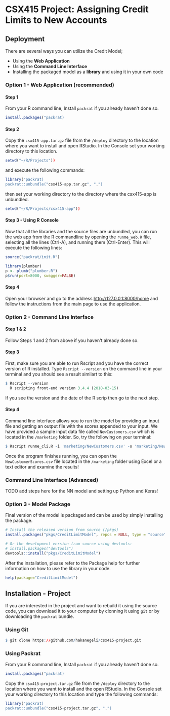 # CSX415 Project: Assigning Credit Limits to New Accounts

## Deployment

There are several ways you can utilize the Credit Model; 

* Using the **Web Application**
* Using the **Command Line Interface**
* Installing the packaged model as a **library** and using it in your own code

### Option 1 - Web Application (recommended)

#### Step 1
From your R command line, Install `packrat` if you already haven't done so.

``` r
install.packages("packrat)
```
#### Step 2
Copy the `csx415-app.tar.gz` file from the `/deploy` directory to the location where you want to install and open RStudio. In the Console set your working directory to this location.

```r
setwd("~/R/Projects"))
```
and execute the following commands:

``` r
library("packrat)
packrat::unbundle("csx415-app.tar.gz", ".")
```
then set your working directory to the directory where the csx415-app is unbundled.

```r
setwd("~/R/Projects/csx415-app"))
```

#### Step 3 - Using R Console
Now that all the libraries and the source files are unbundled, you can run the web app from the R commandline by opening the `runme_web.R` file, selecting all the lines (Ctrl-A), and running them (Ctrl-Enter). This will execute the following lines: 

``` r
source("packrat/init.R")

library(plumber)
p <- plumb("plumber.R")
p$run(port=8000, swagger=FALSE)
```
#### Step 4
Open your browser and go to the address http://127.0.0.1:8000/home and follow the instructions from the main page to use the application.

### Option 2 - Command Line Interface

#### Step 1 & 2
Follow Steps 1 and 2 from above if you haven't already done so.

#### Step 3
First, make sure you are able to run Rscript and you have the correct version of R installed. Type `Rscript --version` on the command line in your terminal and you should see a result similart to this:

``` r
$ Rscript --version
  R scripting front-end version 3.4.4 (2018-03-15)
```
If you see the version and the date of the R scrip then go to the next step.

#### Step 4
Command line interface allows you to run the model by providing an input file and getting an output file with the scores appended to your input. We have provided a sample input data file called `NewCustomers.csv` which is located in the `/marketing` folder. So, try the following on your terminal:

``` r
$ Rscript runme_cli.R -i 'marketing/NewCustomers.csv' -o 'marketing/NewCustomerScores.csv'
```
Once the program finishes running, you can open the `NewCustomerScores.csv` file located in the `/marketing` folder using Excel or a text editor and examine the results!

### Command Line Interface (Advanced)

TODO add steps here for the NN model and setting up Python and Keras!

### Option 3 - Model Package

Final version of the model is packaged and can be used by simply installing the package.

``` r
# Install the released version from source (/pkgs)
install.packages("pkgs/CreditLimitModel", repos = NULL, type = "source")

# Or the development version from source using devtools:
# install.packages("devtools")
devtools::install("pkgs/CreditLimitModel")
```
After the installation, please refer to the Package help for further information on how to use the library in your code.

``` r
help(package="CreditLimitModel")
```

## Installation - Project

If you are interested in the project and want to rebuild it using the source code, you can download it to your computer by clonning it using `git` or by downloading the `packrat` bundle.

### Using Git

```r
$ git clone https://github.com/hakanegeli/csx415-project.git
```

### Using Packrat

From your R command line, Install `packrat` if you already haven't done so.

``` r
install.packages("packrat)
```

Copy the `csx415-project.tar.gz` file from the `/deploy` directory to the location where you want to install and the open RStudio. In the Console set your working directory to this location and type the following commands:

``` r
library("packrat)
packrat::unbundle("csx415-project.tar.gz", ".")
```
